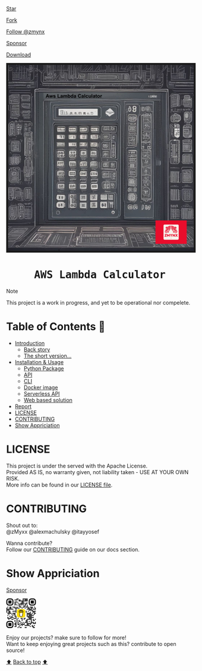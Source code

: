 <!-- Place this tag where you want the button to render. -->

<a class="github-button" href="https://github.com/zmynx/aws-lambda-calculator" data-color-scheme="no-preference: light; light: light; dark: dark;" data-icon="octicon-star" data-size="large" aria-label="Star zmynx/aws-lambda-calculator on GitHub">Star</a>

<!-- Place this tag where you want the button to render. -->

<a class="github-button" href="https://github.com/zmynx/aws-lambda-calculator/fork" data-color-scheme="no-preference: light; light: light; dark: dark;" data-icon="octicon-repo-forked" data-size="large" aria-label="Fork zmynx/aws-lambda-calculator on GitHub">Fork</a>

<!-- Place this tag where you want the button to render. -->

<a class="github-button" href="https://github.com/zmynx" data-color-scheme="no-preference: light; light: light; dark: dark;" data-size="large" aria-label="Follow @zmynx on GitHub">Follow @zmynx</a>

<!-- Place this tag where you want the button to render. -->

<a class="github-button" href="https://github.com/sponsors/zmynx" data-color-scheme="no-preference: light; light: light; dark: dark;" data-icon="octicon-heart" data-size="large" aria-label="Sponsor @zmynx on GitHub">Sponsor</a>

<!-- Place this tag where you want the button to render. -->

<a class="github-button" href="https://github.com/zmynx/aws-lambda-calculator/archive/HEAD.zip" data-color-scheme="no-preference: light; light: light; dark: dark;" data-icon="octicon-download" data-size="large" aria-label="Download zmynx/aws-lambda-calculator on GitHub">Download</a>

<a name="top"></a>

<p align="center">
<img src="./assets/IMG_0416.PNG" alt="aws-lambda-calculator" height="500" width="500" border="5"/>
</p>
<h1 align="center"><samp> AWS Lambda Calculator</samp></h1>

> [!NOTE]
> This project is a work in progress, and yet to be operational nor compelete.

# Table of Contents :bookmark_tabs:

- [Introduction](#introduction)
  - [Back story](#back-story)
  - [The short version...](#the-short-version)
- [Installation & Usage](#installation--usage)
  - [Python Package](#1-python-package)
  - [API](#2-api)
  - [CLI](#3-cli)
  - [Docker image](#4-docker-image)
  - [Serverless API](#5-serverless-api)
  - [Web based solution](#6-web-based-solution)
- [Report](#octocat-report-octocat)
- [LICENSE](#license)
- [CONTRIBUTING](#contributing)
- [Show Appriciation](#show-appriciation)

# LICENSE

This project is under the served with the Apache License.\
Provided AS IS, no warranty given, not liability taken - USE AT YOUR OWN RISK.\
More info can be found in our [LICENSE file](./assets/LICENSE).

# CONTRIBUTING

Shout out to:\
@zMyxx @alexmachulsky @itayyosef

Wanna contribute?\
Follow our [CONTRIBUTING](./assets/CONTRIBUTING) guide on our docs section.

# Show Appriciation

<!-- Place this tag where you want the button to render. -->

<a class="github-button" href="https://github.com/sponsors/zmynx" data-color-scheme="no-preference: light; light: light; dark: dark;" data-icon="octicon-heart" data-size="large" aria-label="Sponsor @zmynx on GitHub">Sponsor</a>

<img src="./assets/bmc_qr.png" alt="buy-me-a-coffee-qr-code" style="width:80px;height:80px;"></a>

Enjoy our projects? make sure to follow for more!\
Want to keep enjoying great projects such as this? contribute to open source!

[:arrow_up:](#top) [Back to top](#top) [:arrow_up:](#top)
